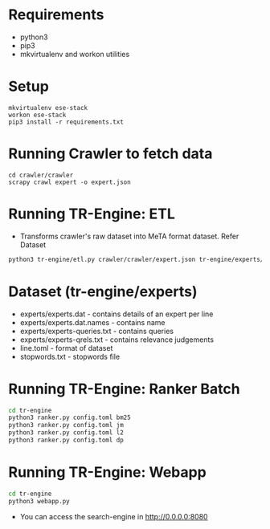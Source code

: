 # Requirements

* python3
* pip3
* mkvirtualenv and workon utilities

# Setup

```
mkvirtualenv ese-stack
workon ese-stack
pip3 install -r requirements.txt
```

# Running Crawler to fetch data
```
cd crawler/crawler
scrapy crawl expert -o expert.json
```

# Running TR-Engine: ETL
* Transforms crawler's raw dataset into MeTA format dataset. Refer Dataset
```bash
python3 tr-engine/etl.py crawler/crawler/expert.json tr-engine/experts/experts-rel-judgements.csv
```

# Dataset (tr-engine/experts)

* experts/experts.dat - contains details of an expert per line
* experts/experts.dat.names - contains name
* experts/experts-queries.txt - contains queries 
* experts/experts-qrels.txt - contains relevance judgements 
* line.toml - format of dataset
* stopwords.txt - stopwords file

# Running TR-Engine: Ranker Batch
```bash
cd tr-engine
python3 ranker.py config.toml bm25
python3 ranker.py config.toml jm 
python3 ranker.py config.toml l2
python3 ranker.py config.toml dp 
```

# Running TR-Engine: Webapp 
```bash
cd tr-engine
python3 webapp.py
```
* You can access the search-engine in http://0.0.0.0:8080

